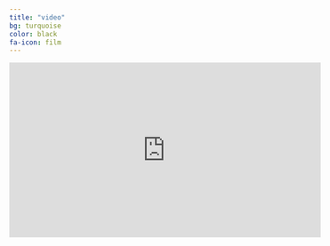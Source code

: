 ```yaml
---
title: "video"
bg: turquoise
color: black
fa-icon: film
---
```

<div class="icontain"><iframe width="560" height="315" src="https://www.youtube.com/embed/LKr13th6sXs" title="YouTube video player" frameborder="0" allow="accelerometer; autoplay; clipboard-write; encrypted-media; gyroscope; picture-in-picture" allowfullscreen></iframe></div>
